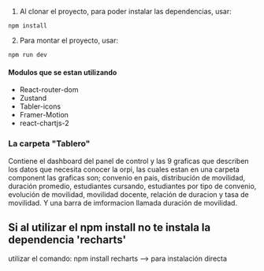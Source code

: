 1. Al clonar el proyecto, para poder instalar las dependencias, usar:
```
npm install
```
2. Para montar el proyecto, usar:
```
npm run dev
```


#### Modulos que se estan utilizando

- React-router-dom
- Zustand
- Tabler-icons
- Framer-Motion 
- react-chartjs-2 

### La carpeta "Tablero"
Contiene el dashboard del panel de control y las 9 graficas que describen 
los datos que necesita conocer la orpi, las cuales estan en una carpeta
component las graficas son; convenio en pais, distribución de movilidad, 
duración promedio, estudiantes cursando, estudiantes por tipo de convenio, 
evolución de movilidad, movilidad docente, relación de duracion y 
tasa de movilidad. Y una barra de imformacion llamada duración de movilidad.

## Si al utilizar el npm install no te instala la dependencia 'recharts'
utilizar el comando: npm install recharts --> para instalación directa